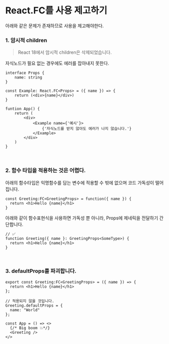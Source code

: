 # React.FC를 사용 제고하기

아래와 같은 문제가 존재하므로 사용을 제고해야한다.

### 1. 암시적 children
> React 18에서 암시적 children은 삭제되었습니다.
>
자식노드가 필요 없는 경우에도 에러를 잡아내지 못한다.
```tsx
interface Props {
    name: string
}

const Example: React.FC<Props> = ({ name }) => {
    return (<div>{name}</div>)
}

funtion App() {
    return (
        <div>
            <Example name={'예시'}>
                {'자식노드를 받지 않아도 에러가 나지 않습니다.'}
            </Example>
        </div>
    )
}
```
<br/>

### 2. 함수 타입을 적용하는 것은 어렵다.
아래의 함수타입은 익명함수를 담는 변수에 적용할 수 밖에 없으며 코드 가독성이 떨어집니다.
```tsx
const Greeting:FC<GreetingProps> = function({ name }) {
  return <h1>Hello {name}</h1>
}
```

아래와 같이 함수표현식을 사용하면 가독성 뿐 아니라, Props에 제네릭을 전달하기 간단합니다.
```tsx
// ✅
function Greeting({ name }: GreetingProps<SomeType>) {
  return <h1>Hello {name}</h1>
}
```
<br/>

### 3. defaultProps를 파괴합니다.
```tsx
export const Greeting:FC<GreetingProps> = ({ name }) => {
  return <h1>Hello {name}</h1>
};

// 적용되지 않을 것입니다.
Greeting.defaultProps = {
  name: "World"
};

const App = () => <>
  {/* Big boom 💥*/}
  <Greeting />
</>
```
